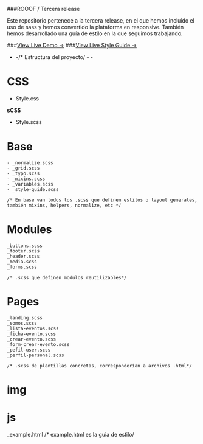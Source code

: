 ###ROOOF / Tercera release

Este repositorio pertenece a la tercera release, en el que hemos incluído el uso de sass y hemos convertido la plataforma en responsive. También hemos desarrollado una guía de estilo en la que seguimos trabajando.

###[View Live Demo &rarr;](http://rooof-project.github.io/rooof-sass/)
###[View Live Style Guide &rarr;](http://rooof-project.github.io/rooof-sass/example.html)

- -/* Estructura del proyecto/ - -

# CSS
  - Style.css

**sCSS**
  - Style.scss

  # Base
    - _normalize.scss
    - _grid.scss
    - _typo.scss
    - _mixins.scss
    - _variables.scss
    - _style-guide.scss

    /* En base van todos los .scss que definen estilos o layout generales, también mixins, helpers, normalize, etc */

  # Modules
    _buttons.scss
    _footer.scss
    _header.scss
    _media.scss
    _forms.scss

    /* .scss que definen modulos reutilizables*/

  # Pages
    _landing.scss
    _somos.scss
    _lista-eventos.scss
    _ficha-evento.scss
    _crear-evento.scss
    _form-crear-evento.scss
    _pefil-user.scss
    _perfil-personal.scss

    /* .scss de plantillas concretas, corresponderían a archivos .html*/

# img
# js
_example.html
/* example.html es la guia de estilo/
